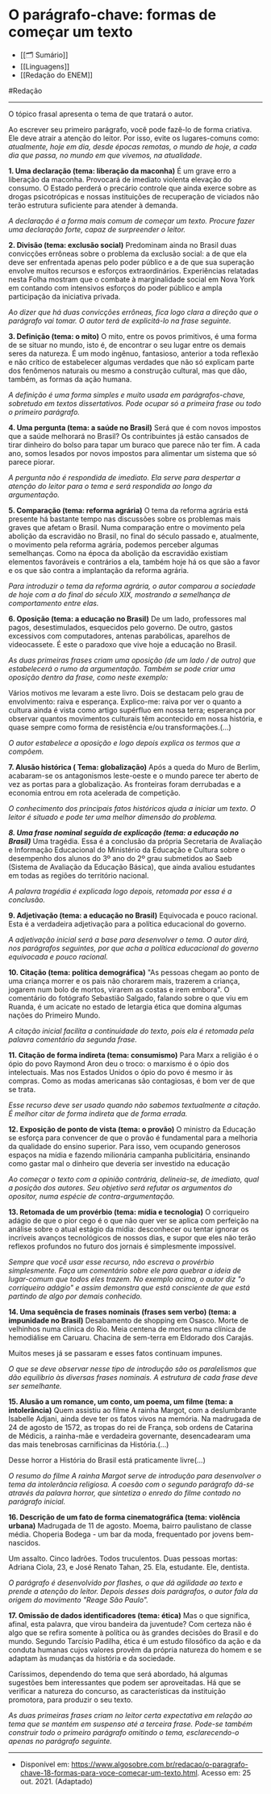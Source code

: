 # O parágrafo-chave: formas de começar um texto

- [[🗂️ Sumário]]
- [[Linguagens]]
- [[Redação do ENEM]]

#Redação 

---

O tópico frasal apresenta o tema de que tratará o autor.

Ao escrever seu primeiro parágrafo, você pode fazê-lo de forma criativa. Ele deve atrair a atenção do leitor. Por isso, evite os lugares-comuns como: *atualmente, hoje em dia, desde épocas remotas, o mundo de hoje, a cada dia que passa, no mundo em que vivemos, na atualidade*.

**1. Uma declaração (tema: liberação da maconha)**
É um grave erro a liberação da maconha. Provocará de imediato violenta elevação do consumo. O Estado perderá o precário controle que ainda exerce sobre as drogas psicotrópicas e nossas instituições de recuperação de viciados não terão estrutura suficiente para atender à demanda.

*A declaração é a forma mais comum de começar um texto. Procure fazer uma declaração forte, capaz de surpreender o leitor.*

**2. Divisão (tema: exclusão social)**
Predominam ainda no Brasil duas convicções errôneas sobre o problema da exclusão social: a de que ela deve ser enfrentada apenas pelo poder público e a de que sua superação envolve muitos recursos e esforços extraordinários. Experiências relatadas nesta Folha mostram que o combate à marginalidade social em Nova York em contando com intensivos esforços do poder público e ampla participação da iniciativa privada.

*Ao dizer que há duas convicções errôneas, fica logo clara a direção que o parágrafo vai tomar. O autor terá de explicitá-lo na frase seguinte.*

**3. Definição (tema: o mito)**
O mito, entre os povos primitivos, é uma forma de se situar no mundo, isto é, de encontrar o seu lugar entre os demais seres da natureza. É um modo ingênuo, fantasioso, anterior a toda reflexão e não crítico de estabelecer algumas verdades que não só explicam parte dos fenômenos naturais ou mesmo a construção cultural, mas que dão, também, as formas da ação humana.

*A definição é uma forma simples e muito usada em parágrafos-chave, sobretudo em textos dissertativos. Pode ocupar só a primeira frase ou todo o primeiro parágrafo.*

**4. Uma pergunta (tema: a saúde no Brasil)**
Será que é com novos impostos que a saúde melhorará no Brasil? Os contribuintes já estão cansados de tirar dinheiro do bolso para tapar um buraco que parece não ter fim. A cada ano, somos lesados por novos impostos para alimentar um sistema que só parece piorar.

*A pergunta não é respondida de imediato. Ela serve para despertar a atenção do leitor para o tema e será respondida ao longo da argumentação.*

**5. Comparação (tema: reforma agrária)**
O tema da reforma agrária está presente há bastante tempo nas discussões sobre os problemas mais graves que afetam o Brasil. Numa comparação entre o movimento pela abolição da escravidão no Brasil, no final do século passado e, atualmente, o movimento pela reforma agrária, podemos perceber algumas semelhanças. Como na época da abolição da escravidão existiam elementos favoráveis e contrários a ela, também hoje há os que são a favor e os que são contra a implantação da reforma agrária.

*Para introduzir o tema da reforma agrária, o autor comparou a sociedade de hoje com a do final do século XIX, mostrando a semelhança de comportamento entre elas.*

**6. Oposição (tema: a educação no Brasil)**
De um lado, professores mal pagos, desestimulados, esquecidos pelo governo. De outro, gastos excessivos com computadores, antenas parabólicas, aparelhos de videocassete. É este o paradoxo que vive hoje a educação no Brasil.

*As duas primeiras frases criam uma oposição (de um lado / de outro) que estabelecerá o rumo da argumentação. Também se pode criar uma oposição dentro da frase, como neste exemplo:*

Vários motivos me levaram a este livro. Dois se destacam pelo grau de envolvimento: raiva e esperança. Explico-me: raiva por ver o quanto a cultura ainda é vista como artigo supérfluo em nossa terra; esperança por observar quantos movimentos culturais têm acontecido em nossa história, e quase sempre como forma de resistência e/ou transformações.(...)

*O autor estabelece a oposição e logo depois explica os termos que a compõem.*

**7. Alusão histórica ( Tema: globalização)**
Após a queda do Muro de Berlim, acabaram-se os antagonismos leste-oeste e o mundo parece ter aberto de vez as portas para a globalização. As fronteiras foram derrubadas e a economia entrou em rota acelerada de competição.

*O conhecimento dos principais fatos históricos ajuda a iniciar um texto. O leitor é situado e pode ter uma melhor dimensão do problema.*

***8. Uma frase nominal seguida de explicação (tema: a educação no Brasil)***
Uma tragédia. Essa é a conclusão da própria Secretaria de Avaliação e Informação Educacional do Ministério da Educação e Cultura sobre o desempenho dos alunos do 3º ano do 2º grau submetidos ao Saeb (Sistema de Avaliação da Educação Básica), que ainda avaliou estudantes em todas as regiões do território nacional.

*A palavra tragédia é explicada logo depois, retomada por essa é a conclusão.*

**9. Adjetivação (tema: a educação no Brasil)**
Equivocada e pouco racional. Esta é a verdadeira adjetivação para a política educacional do governo.

*A adjetivação inicial será a base para desenvolver o tema. O autor dirá, nos parágrafos seguintes, por que acha a política educacional do governo equivocada e pouco racional.*

**10. Citação (tema: política demográfica)**
"As pessoas chegam ao ponto de uma criança morrer e os pais não chorarem mais, trazerem a criança, jogarem num bolo de mortos, virarem as costas e irem embora". O comentário do fotógrafo Sebastião Salgado, falando sobre o que viu em Ruanda, é um acicate no estado de letargia ética que domina algumas nações do Primeiro Mundo.

*A citação inicial facilita a continuidade do texto, pois ela é retomada pela palavra comentário da segunda frase.*

**11. Citação de forma indireta (tema: consumismo)**
Para Marx a religião é o ópio do povo Raymond Aron deu o troco: o marxismo é o ópio dos intelectuais. Mas nos Estados Unidos o ópio do povo é mesmo ir às compras. Como as modas americanas são contagiosas, é bom ver de que se trata.

*Esse recurso deve ser usado quando não sabemos textualmente a citação. É melhor citar de forma indireta que de forma errada.*

**12. Exposição de ponto de vista (tema: o provão)**
O ministro da Educação se esforça para convencer de que o provão é fundamental para a melhoria da qualidade do ensino superior. Para isso, vem ocupando generosos espaços na mídia e fazendo milionária campanha publicitária, ensinando como gastar mal o dinheiro que deveria ser investido na educação

*Ao começar o texto com a opinião contrária, delineia-se, de imediato, qual a posição dos autores. Seu objetivo será refutar os argumentos do opositor, numa espécie de contra-argumentação.*

**13. Retomada de um provérbio (tema: mídia e tecnologia)**
O corriqueiro adágio de que o pior cego é o que não quer ver se aplica com perfeição na análise sobre o atual estágio da mídia: desconhecer ou tentar ignorar os incríveis avanços tecnológicos de nossos dias, e supor que eles não terão reflexos profundos no futuro dos jornais é simplesmente impossível.

*Sempre que você usar esse recurso, não escreva o provérbio simplesmente. Faça um comentário sobre ele para quebrar a ideia de lugar-comum que todos eles trazem. No exemplo acima, o autor diz "o corriqueiro adágio" e assim demonstra que está consciente de que está partindo de algo por demais conhecido.*

**14. Uma sequência de frases nominais (frases sem verbo) (tema: a impunidade no Brasil)**
Desabamento de shopping em Osasco. Morte de velhinhos numa clínica do Rio. Meia centena de mortes numa clínica de hemodiálise em Caruaru. Chacina de sem-terra em Eldorado dos Carajás.

Muitos meses já se passaram e esses fatos continuam impunes.

*O que se deve observar nesse tipo de introdução são os paralelismos que dão equilíbrio às diversas frases nominais. A estrutura de cada frase deve ser semelhante.*

**15. Alusão a um romance, um conto, um poema, um filme (tema: a intolerância)**
Quem assistiu ao filme A rainha Margot, com a deslumbrante Isabelle Adjani, ainda deve ter os fatos vivos na memória. Na madrugada de 24 de agosto de 1572, as tropas do rei de França, sob ordens de Catarina de Médicis, a rainha-mãe e verdadeira governante, desencadearam uma das mais tenebrosas carnificinas da História.(...)

Desse horror a História do Brasil está praticamente livre(...)

*O resumo do filme A rainha Margot serve de introdução para desenvolver o tema da intolerância religiosa. A coesão com o segundo parágrafo dá-se através da palavra horror, que sintetiza o enredo do filme contado no parágrafo inicial.*

**16. Descrição de um fato de forma cinematográfica (tema: violência urbana)**
Madrugada de 11 de agosto. Moema, bairro paulistano de classe média. Choperia Bodega - um bar da moda, frequentado por jovens bem-nascidos.

Um assalto. Cinco ladrões. Todos truculentos. Duas pessoas mortas: Adriana Ciola, 23, e José Renato Tahan, 25. Ela, estudante. Ele, dentista.

*O parágrafo é desenvolvido por flashes, o que dá agilidade ao texto e prende a atenção do leitor. Depois desses dois parágrafos, o autor fala da origem do movimento "Reage São Paulo".*

**17. Omissão de dados identificadores (tema: ética)**
Mas o que significa, afinal, esta palavra, que virou bandeira da juventude? Com certeza não é algo que se refira somente à política ou às grandes decisões do Brasil e do mundo. Segundo Tarcísio Padilha, ética é um estudo filosófico da ação e da conduta humanas cujos valores provêm da própria natureza do homem e se adaptam às mudanças da história e da sociedade.

Caríssimos, dependendo do tema que será abordado, há algumas sugestões bem interessantes que podem ser aproveitadas. Há que se verificar a natureza do concurso, as características da instituição promotora, para produzir o seu texto.

*As duas primeiras frases criam no leitor certa expectativa em relação ao tema que se mantém em suspenso até a terceira frase. Pode-se também construir todo o primeiro parágrafo omitindo o tema, esclarecendo-o apenas no parágrafo seguinte.*

---

- Disponível em: <https://www.algosobre.com.br/redacao/o-paragrafo-chave-18-formas-para-voce-comecar-um-texto.html>. Acesso em: 25 out. 2021. (Adaptado)